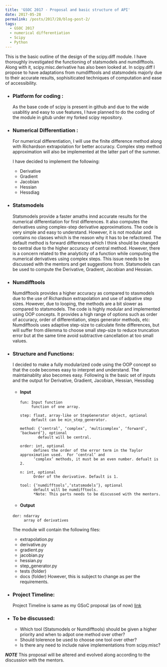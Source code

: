 ```yaml
---
title: 'GSOC 2017 - Proposal and basic structure of API'
date: 2017-05-28
permalink: /posts/2017/28/blog-post-2/
tags:
  - GSOC 2017
  - numerical differentiation
  - Scipy
  - Python 
---
```


This is the basic outline of the design of the scipy.diff module. I have thoroughly investigated the functioning of statsmodels and numdifftools. Along with it, scipy.misc.derivative has also been looked at. In scipy.diff I propose to have adaptations from numdifftools and statsmodels majorly due to their accurate results, sophisiticated techniques of computation and ease of accessibility. 

* ### Platform for coding :
   As the base code of scipy is present in github and due to the wide usablitiy and easy to use features, I have planned to do the coding of the module in gitub under my forked scipy repository.
   
* ### Numerical Differentiation :
  For numerical differentiation, I will use the finite difference method along with Richardson extrapolation for better accuracy. Complex step method approximation will also be implemented at the latter part of the summer. 
  
  I have decided to implement the following:
  
    - Derivative
    - Gradient
    - Jacobian
    - Hessian
    - Hessdiag
    
* ### Statsmodels
  Statsmodels provide a faster amaths innd accurate results for the numerical differentiation for first differences. It also computes the derivatives using complex-step derivative approximations. The code is very simple and easy to understand. However, it is not modular and contains no classes which is the reason why it has to be refactored. The default method is forward differences which I think should be changed to central due to the higher accuracy of central method.
  However, there is a concern related to the analyticity of a function while computing the numerical derivatives using complex steps. This issue needs to be discussed with the mentors and get suggestions from.
  Statsmodels can be used to compute the Derivative, Gradient, Jacobian and Hessian.
  
* ### Numdifftools
  Numdifftools provides a higher accuracy as compared to stasmodels due to the use of Richardson extrapolation and use of adpative step sizes. However, due to looping, the methods are a bit slower as compared to statsmodels. The code is highly modular and implemented using OOP concepts. It provides a high range of options such as order of accuracy, order of differentiation, steps generator methods, etc:
  Numdifftools uses adaptive step-size to calculate finite differences, but will suffer from dilemma to choose small step-size to reduce truncation error but at the same time avoid subtractive cancellation at too small values.
  
* ### Structure and Functions:
  I decided to make a fully modularized code using the OOP concept so that the code becomes easy to interpret and understand. The maintainablity also becomes easy.
  Following is the basic set of inputs and the output for Derivative, Gradient, Jacobian, Hessian, Hessdiag
  
  - #### Input
  
    ```
    fun: Input function
         function of one array.
         
    step: float, array-like or StepGenerator object, optional 
         default can be min_step_generator.
         
    method: {‘central’, ‘complex’, ‘multicomplex’, ‘forward’, ‘backward’}, optional
            default will be central.
            
    order: int, optional
          defines the order of the error term in the Taylor approximation used.  For ‘central’ and
          ‘complex’ methods, it must be an even number. defualt is 2.
          
    n: int, optional
          Order of the derivative. Default is 1.
          
    tool: {‘numdifftools’,‘statsmodels’}, optional
          default will be numdifftools.     
          *Note: This parts needs to be discussed with the mentors.
    ```
   - #### Output 
   
   ```
   der: ndarray
        array of derivatives
   ```
   
    The module will contain the following files:
    - extrapolation.py
    - derivative.py
    - gradient.py
    - jacobian.py
    - hessian.py
    - step_generator.py
    - tests (folder)
    - docs (folder)
    However, this is subject to change as per the requirements.
    
 * ### Project Timeline:
    Project Timeline is same as my GSoC proposal (as of now) [link](https://docs.google.com/document/d/1WQwpD4VU3cewBH99a_2-3CcTmhtbclgS6JR1lVXmcYA/edit?usp=sharing)
    
 * ### To be discussed:
    - Which tool (Statsmodels or Numdifftools) should be given a higher priority and when to adpot one method over other?
    - Should tolerence be used to choose one tool over other?
    - Is there any need to include naive implementations from scipy.misc?
    
 ***NOTE*** This proposal will be altered and evolved along according to the discussion with the mentors.
    
    
